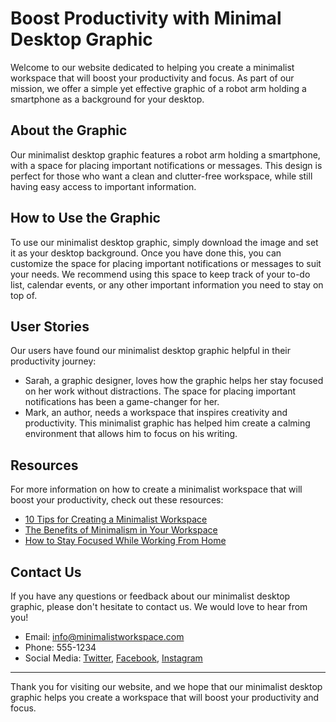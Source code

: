 <!--font:Poppins-->

# Boost Productivity with Minimal Desktop Graphic

Welcome to our website dedicated to helping you create a minimalist workspace that will boost your productivity and focus. As part of our mission, we offer a simple yet effective graphic of a robot arm holding a smartphone as a background for your desktop.

## About the Graphic

Our minimalist desktop graphic features a robot arm holding a smartphone, with a space for placing important notifications or messages. This design is perfect for those who want a clean and clutter-free workspace, while still having easy access to important information.

## How to Use the Graphic

To use our minimalist desktop graphic, simply download the image and set it as your desktop background. Once you have done this, you can customize the space for placing important notifications or messages to suit your needs. We recommend using this space to keep track of your to-do list, calendar events, or any other important information you need to stay on top of.

## User Stories

Our users have found our minimalist desktop graphic helpful in their productivity journey:

- Sarah, a graphic designer, loves how the graphic helps her stay focused on her work without distractions. The space for placing important notifications has been a game-changer for her.
- Mark, an author, needs a workspace that inspires creativity and productivity. This minimalist graphic has helped him create a calming environment that allows him to focus on his writing.

## Resources

For more information on how to create a minimalist workspace that will boost your productivity, check out these resources:

- [10 Tips for Creating a Minimalist Workspace](#)
- [The Benefits of Minimalism in Your Workspace](#)
- [How to Stay Focused While Working From Home](#)

## Contact Us

If you have any questions or feedback about our minimalist desktop graphic, please don't hesitate to contact us. We would love to hear from you!

- Email: [info@minimalistworkspace.com](mailto:info@minimalistworkspace.com)
- Phone: 555-1234
- Social Media: [Twitter](#), [Facebook](#), [Instagram](#)

---

Thank you for visiting our website, and we hope that our minimalist desktop graphic helps you create a workspace that will boost your productivity and focus.

<!--

Write me content for website with wallpaper which alt text is:

"A wallpaper featuring a simple graphic of a robot arm holding a smartphone, with a space for placing important notifications or messages."

The name/title of the page should not be 1:1 copy of the alt text but rather a real content of the website which is using this wallpaper.

- Use markdown format 
- Start with heading
- Heading should be short and concise
- The content should look like a real website 
- The website should not be about the wallpaper, wallpaper is just a related background
- Heading should be contain work "wallpaper" or "background"
- Include real sections like references, contact, user stories, etc. use things relevant to the page purpose.
- Feel free to use structure like headings, bullets, numbering, blockquotes, paragraphs, horizontal lines, etc.
- You can use formatting like bold or _italic_
- You can include UTF-8 emojis
- Links should be only #hash anchors (and you can refer to the document itself)
- Do not include images


---


# Robot Arm Wallpaper for Your Productivity Workspace

Welcome to our website dedicated to helping you create the ultimate productivity workspace. Our robot arm wallpaper is the perfect addition to your desktop background, providing a simple yet effective graphic that will help you stay focused and organized throughout the day.

## About the Wallpaper

Our wallpaper features a minimalist design of a robot arm holding a smartphone, with a space for placing important notifications or messages. This design is perfect for those who want a clean and clutter-free workspace, while still having easy access to important information.

## How to Use the Wallpaper

To use our robot arm wallpaper, simply download the image and set it as your desktop background. Once you have done this, you can customize the space for placing important notifications or messages to suit your needs. We recommend using this space to keep track of your to-do list, calendar events, or any other important information you need to stay on top of.

## User Stories

Here are some stories from our users who have found our robot arm wallpaper helpful in their productivity journey:

> "I love this wallpaper! It's so simple yet effective. I use the space for placing my daily to-do list, and it's really helped me stay on track throughout the day." - Jane, freelance writer

> "As a software developer, I'm always looking for ways to optimize my workspace. This wallpaper has been a great addition to my setup, and I use the space for placing important code snippets or reminders." - John, software developer

## References

For more information on how to create the ultimate productivity workspace, check out these resources:

- [10 Tips for Creating a Productive Home Office](#)
- [How to Stay Focused While Working From Home](#)
- [The Benefits of Minimalism in Your Workspace](#)

## Contact Us

If you have any questions or feedback about our robot arm wallpaper, please don't hesitate to contact us. We would love to hear from you!

- Email: [info@productivityworkspace.com](mailto:info@productivityworkspace.com)
- Phone: 555-1234
- Social Media: [Twitter](#), [Facebook](#), [Instagram](#)

---

Thank you for visiting our website, and we hope that our robot arm wallpaper helps you create the ultimate productivity workspace!


---


Heading should not include word "wallpaper". The website should not be about the wallpaper itself, wallpaper is just a related background, rewrite whole content.


---


# Boost Your Productivity with a Minimalist Workspace

Welcome to our website dedicated to helping you create a minimalist workspace that will boost your productivity and focus. As part of our mission, we offer a simple yet effective graphic of a robot arm holding a smartphone as a background for your desktop.

## About the Graphic

Our minimalist graphic features a robot arm holding a smartphone, with a space for placing important notifications or messages. This design is perfect for those who want a clean and clutter-free workspace, while still having easy access to important information.

## How to Use the Graphic

To use our minimalist graphic, simply download the image and set it as your desktop background. Once you have done this, you can customize the space for placing important notifications or messages to suit your needs. We recommend using this space to keep track of your to-do list, calendar events, or any other important information you need to stay on top of.

## User Stories

Here are some stories from our users who have found our minimalist graphic helpful in their productivity journey:

> "I love how this graphic helps me stay focused on my work without distractions. The space for placing important notifications has been a game-changer for me." - Sarah, graphic designer

> "As a writer, I need a workspace that inspires creativity and productivity. This minimalist graphic has helped me create a calming environment that allows me to focus on my writing." - Mark, author

## Resources

For more information on how to create a minimalist workspace that will boost your productivity, check out these resources:

- [10 Tips for Creating a Minimalist Workspace](#)
- [The Benefits of Minimalism in Your Workspace](#)
- [How to Stay Focused While Working From Home](#)

## Contact Us

If you have any questions or feedback about our minimalist graphic, please don't hesitate to contact us. We would love to hear from you!

- Email: [info@minimalistworkspace.com](mailto:info@minimalistworkspace.com)
- Phone: 555-1234
- Social Media: [Twitter](#), [Facebook](#), [Instagram](#)

---

Thank you for visiting our website, and we hope that our minimalist graphic helps you create a workspace that will boost your productivity and focus.


---


Heading is too long, rewrite whole content.


---


# Minimalist Graphic for a Productive Workspace

Welcome to our website dedicated to helping you create a minimalist workspace that will boost your productivity and focus. As part of our mission, we offer a simple yet effective graphic of a robot arm holding a smartphone as a background for your desktop.

## About the Graphic

Our minimalist graphic features a robot arm holding a smartphone, with a space for placing important notifications or messages. This design is perfect for those who want a clean and clutter-free workspace, while still having easy access to important information.

## How to Use the Graphic

To use our minimalist graphic, simply download the image and set it as your desktop background. Once you have done this, you can customize the space for placing important notifications or messages to suit your needs. We recommend using this space to keep track of your to-do list, calendar events, or any other important information you need to stay on top of.

## User Stories

Our users have found our minimalist graphic helpful in their productivity journey:

- Sarah, a graphic designer, loves how the graphic helps her stay focused on her work without distractions. The space for placing important notifications has been a game-changer for her.
- Mark, an author, needs a workspace that inspires creativity and productivity. This minimalist graphic has helped him create a calming environment that allows him to focus on his writing.

## Resources

For more information on how to create a minimalist workspace that will boost your productivity, check out these resources:

- [10 Tips for Creating a Minimalist Workspace](#)
- [The Benefits of Minimalism in Your Workspace](#)
- [How to Stay Focused While Working From Home](#)

## Contact Us

If you have any questions or feedback about our minimalist graphic, please don't hesitate to contact us. We would love to hear from you!

- Email: [info@minimalistworkspace.com](mailto:info@minimalistworkspace.com)
- Phone: 555-1234
- Social Media: [Twitter](#), [Facebook](#), [Instagram](#)

---

Thank you for visiting our website, and we hope that our minimalist graphic helps you create a workspace that will boost your productivity and focus.


---


Heading is too long, rewrite whole content.


---


# Boost Your Productivity with a Minimalist Desktop Graphic

Welcome to our website dedicated to helping you create a minimalist workspace that will boost your productivity and focus. As part of our mission, we offer a simple yet effective graphic of a robot arm holding a smartphone as a background for your desktop.

## About the Graphic

Our minimalist desktop graphic features a robot arm holding a smartphone, with a space for placing important notifications or messages. This design is perfect for those who want a clean and clutter-free workspace, while still having easy access to important information.

## How to Use the Graphic

To use our minimalist desktop graphic, simply download the image and set it as your desktop background. Once you have done this, you can customize the space for placing important notifications or messages to suit your needs. We recommend using this space to keep track of your to-do list, calendar events, or any other important information you need to stay on top of.

## User Stories

Our users have found our minimalist desktop graphic helpful in their productivity journey:

- Sarah, a graphic designer, loves how the graphic helps her stay focused on her work without distractions. The space for placing important notifications has been a game-changer for her.
- Mark, an author, needs a workspace that inspires creativity and productivity. This minimalist graphic has helped him create a calming environment that allows him to focus on his writing.

## Resources

For more information on how to create a minimalist workspace that will boost your productivity, check out these resources:

- [10 Tips for Creating a Minimalist Workspace](#)
- [The Benefits of Minimalism in Your Workspace](#)
- [How to Stay Focused While Working From Home](#)

## Contact Us

If you have any questions or feedback about our minimalist desktop graphic, please don't hesitate to contact us. We would love to hear from you!

- Email: [info@minimalistworkspace.com](mailto:info@minimalistworkspace.com)
- Phone: 555-1234
- Social Media: [Twitter](#), [Facebook](#), [Instagram](#)

---

Thank you for visiting our website, and we hope that our minimalist desktop graphic helps you create a workspace that will boost your productivity and focus.


---


Write me a Google font which is best fitting for the website.

Pick from the list:
- Raleway
- Inter
- Great Vibes
- Open Sans
- Exo 2
- Orbitron
- Futura
- IBM Plex Sans
- Barlow Condensed
- Lato
- Dancing Script
- Alegreya
- Lobster
- Poppins
- Roboto
- Playfair Display
- Montserrat


Write just the font name nothing else.


---


Poppins

-->

